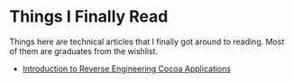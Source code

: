 # Things I Finally Read #

Things here are technical articles that I finally got around to reading. Most of them are graduates from the wishlist.

- [Introduction to Reverse Engineering Cocoa Applications](https://www.fireeye.com/blog/threat-research/2017/03/introduction_to_reve.html)
